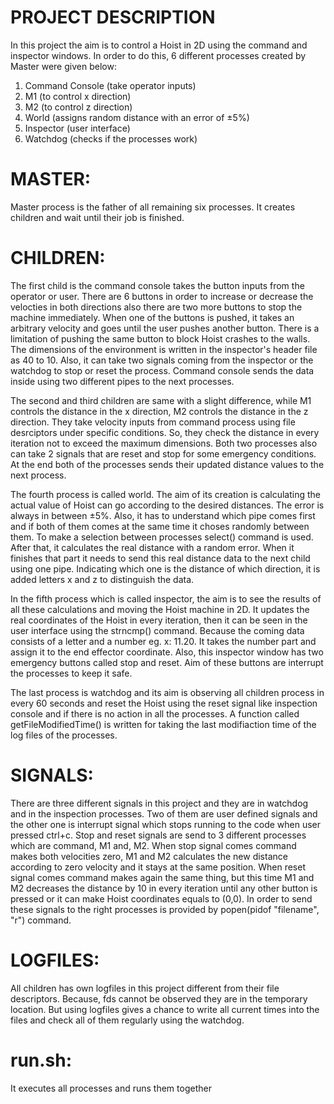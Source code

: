 # PROJECT DESCRIPTION
In this project the aim is to control a Hoist in 2D using the command and inspector windows. In order to do this, 6 different processes created by Master were given below:
1. Command Console (take operator inputs)
2. M1 (to control x direction)
3. M2 (to control z direction)
4. World (assigns random distance with an error of ±5%)
5. Inspector (user interface)
6. Watchdog (checks if the processes work)

# MASTER:
Master process is the father of all remaining six processes. It creates children and wait until their job is finished.

# CHILDREN:
The first child is the command console takes the button inputs from the operator or user. There are 6 buttons in order to increase or decrease the velocties in both directions also there are two more buttons to stop the machine immediately. When one of the buttons is pushed, it takes an arbitrary velocity and goes until the user pushes another button. There is a limitation of pushing the same button to block Hoist crashes to the walls. The dimensions of the environment is written in the inspector's header file as 40 to 10. Also, it can take two signals coming from the inspector or the watchdog to stop or reset the process. Command console sends the data inside using two different pipes to the next processes.

The second and third children are same with a slight difference, while M1 controls the distance in the x direction, M2 controls the distance in the z direction. They take velocity inputs from command process using file desrciptors under specific conditions. So, they check the distance in every iteration not to exceed the maximum dimensions. Both two processes also can take 2 signals that are reset and stop for some emergency conditions. At the end both of the processes sends their updated distance values to the next process.

The fourth process is called world. The aim of its creation is calculating the actual value of Hoist can go according to the desired distances. The error is always in between ±5%. Also, it has to understand which pipe comes first and if both of them comes at the same time it choses randomly between them. To make a selection between processes select() command is used. After that, it calculates the real distance with a random error. When it finishes that part it needs to send this real distance data to the next child using one pipe. Indicating which one is the distance of which direction, it is added letters x and z to distinguish the data.

In the fifth process which is called inspector, the aim is to see the results of all these calculations and moving the Hoist machine in 2D. It updates the real coordinates of the Hoist in every iteration, then it can be seen in the user interface using the strncmp() command. Because the coming data consists of a letter and a number eg. x: 11.20. It takes the number part and assign it to the end effector coordinate. Also, this inspector window has two emergency buttons called stop and reset. Aim of these buttons are interrupt the processes to keep it safe. 

The last process is watchdog and its aim is observing all children process in every 60 seconds and reset the Hoist using the reset signal like inspection console and if there is no action in all the processes. A function called getFileModifiedTime() is written for taking the last modifiaction time of the log files of the processes.

# SIGNALS:
There are three different signals in this project and they are in watchdog and in the inspection processes. Two of them are user defined signals and the other one is interrupt signal which stops running to the code when user pressed ctrl+c. Stop and reset signals are send to 3 different processes which are command, M1 and, M2. When stop signal comes command makes both velocities zero, M1 and M2 calculates the new distance according to zero velocity and it stays at the same position. When reset signal comes command makes again the same thing, but this time M1 and M2 decreases the distance by 10 in every iteration until any other button is pressed or it can make Hoist coordinates equals to (0,0).
In order to send these signals to the right processes is provided by popen(pidof "filename", "r") command.

# LOGFILES:
All children has own logfiles in this project different from their file descriptors. Because, fds cannot be observed they are in the temporary location. But using logfiles gives a chance to write all current times into the files and check all of them regularly using the watchdog.

# run.sh:
It executes all processes and runs them together



